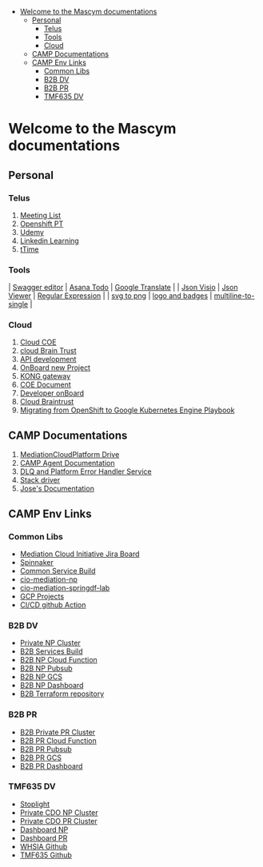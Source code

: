 - [Welcome to the Mascym documentations](#welcome-to-the-mascym-documentations)
  - [Personal](#personal)
    - [Telus](#telus)
    - [Tools](#tools)
    - [Cloud](#cloud)
  - [CAMP Documentations](#camp-documentations)
  - [CAMP Env Links](#camp-env-links)
    - [Common Libs](#common-libs)
    - [B2B DV](#b2b-dv)
    - [B2B PR](#b2b-pr)
    - [TMF635 DV](#tmf635-dv)

# Welcome to the Mascym documentations

## Personal
### Telus
1. [Meeting List](meeting.md)
2. [Openshift PT](https://paas-master-west-np.tsl.telus.com/console/project/mediation-usageapi-raw/overview)
3. [Udemy](https://telus-2.udemy.com/organization/home/)
4. [Linkedin Learning](https://www.linkedin.com/learning/?setupTimeGoal=false&showCongrats=false&u=2093516)
5. [tTime](https://go/ttime)

### Tools
| [Swagger editor](https://editor.swagger.io/) | [Asana Todo](https://app.asana.com/0/home/1199136359795992) | [Google Translate](https://translate.google.ca/) |
| [Json Visio](https://jsonvisio.com/editor) | [Json Viewer](https://jsonhero.io/) | [Regular Expression](https://regex101.com/) |
| [svg to png](https://cloudconvert.com/svg-to-png) | [logo and badges](https://shields.io/) | [multiline-to-single](https://tools.knowledgewalls.com/online-multiline-to-single-line-converter) |
   
### Cloud 
1. [Cloud COE](https://sites.google.com/telus.com/cloudcoe/home) 
2. [cloud Brain Trust](https://sites.google.com/telus.com/cloudbraintrust/home)
3. [API development](https://go/api)
4. [OnBoard new Project](https://onboard.cloudapps.telus.com/onboard/home)
5. [KONG gateway](https://go/dev)
6. [COE Document](https://github.com/telus/cloud-coe-documentation)
7. [Developer onBoard](onboard.md)
8. [Cloud Braintrust](https://sites.google.com/telus.com/cloudbraintrust/home)
9. [Migrating from OpenShift to Google Kubernetes Engine Playbook](https://github.com/telus/engineering-productivity/blob/main/flows-to-gcp/openshift-gke-flow.md)

## CAMP Documentations
1. [MediationCloudPlatform Drive](https://drive.google.com/drive/folders/0ACFC9yOWQ1duUk9PVA)
2. [CAMP Agent Documentation](https://drive.google.com/file/d/1eRjdvl8m5X5hsEOXTpnL8Dq3ueDWD5H2/view?usp=sharing)
3. [DLQ and Platform Error Handler Service](dlqservice.md)
4. [Stack driver](https://drive.google.com/file/d/1IKXLRY78IPJ3vnQAFahQevAQcIrkFghp/view?usp=sharing)
5. [Jose's Documentation](https://drive.google.com/drive/folders/1uoynfR4ueX0MpTmNqytkXvYyhsjXU-bN)

## CAMP Env Links
### Common Libs
- [Mediation Cloud Initiative Jira Board](https://jira.tsl.telus.com/secure/RapidBoard.jspa?projectKey=MCI&rapidView=6362)
- [Spinnaker](https://spinnaker.cloudapps.telus.com/#/applications/mediation-data/executions) 
- [Common Service Build](https://console.cloud.google.com/cloud-build/builds?project=cio-mediation-np-41371c)
- [cio-mediation-np](https://console.cloud.google.com/home/dashboard?project=cio-mediation-np-41371c)
- [cio-mediation-springdf-lab](https://console.cloud.google.com/home/dashboard?project=cio-mediation-springdf-lab-3f)
- [GCP Projects](gcpprojects.md)
- [CI/CD github Action](https://github.com/telus/ep-cicd-generator/blob/main/setup-guide-gke-cicd.md)
 
### B2B DV
- [Private NP Cluster](https://console.cloud.google.com/kubernetes/workload/overview?project=cio-gke-private-yul-001-9ed5d0&pageState=(%22savedViews%22:(%22i%22:%22ba74e24f136e411c8c78677d88fa53ac%22,%22c%22:%5B%5D,%22n%22:%5B%22mediation-data%22%5D)))  
- [B2B Services Build](https://console.cloud.google.com/cloud-build/builds?project=cio-mediation-data-np-c0f674)
- [B2B NP Cloud Function](https://console.cloud.google.com/functions/list?project=cio-mediation-data-np-c0f674)
- [B2B NP Pubsub](https://console.cloud.google.com/cloudpubsub/topic/list?project=cio-mediation-data-np-c0f674)
- [B2B NP GCS](https://console.cloud.google.com/storage/browser?project=cio-mediation-data-np-c0f674&prefix=)
- [B2B NP Dashboard](https://console.cloud.google.com/monitoring/dashboards/builder/d6567607-cacf-49fa-8575-7c743f4cdbdd?project=cio-stackdriver-np-b75434&dashboardBuilderState=%257B%2522editModeEnabled%2522:false%257D&timeDomain=1h)
- [B2B Terraform repository](https://github.com/telus/tf-infra-cio-mediation-data)

### B2B PR
- [B2B Private PR Cluster](https://console.cloud.google.com/kubernetes/workload/overview?project=cio-gke-private-yul-001-2396bd&pageState=(%22savedViews%22:(%22i%22:%22e2cf5cb11fab499989e04d2f388eace4%22,%22c%22:%5B%5D,%22n%22:%5B%22mediation-data%22%5D)))
- [B2B PR Cloud Function](https://console.cloud.google.com/functions/list?project=cio-mediation-data-pr-8087d8)
- [B2B PR Pubsub](https://console.cloud.google.com/cloudpubsub/subscription/list?project=cio-mediation-data-pr-8087d8)
- [B2B PR GCS](https://console.cloud.google.com/storage/browser?project=cio-mediation-data-pr-8087d8&prefix=)
- [B2B PR Dashboard](https://console.cloud.google.com/monitoring/dashboards/builder/0705a23f-2e53-4d91-904b-8dd19d0b1894?project=cio-stackdriver-pr-7f46b3&dashboardBuilderState=%257B%2522editModeEnabled%2522:false%257D&timeDomain=1h)

### TMF635 DV
- [Stoplight](https://telus-next.stoplight.io/tsbt/usage-management-tmf635-entity/version%2F4.0)
- [Private CDO NP Cluster](https://console.cloud.google.com/kubernetes/workload/overview?project=cdo-gke-private-np-1a8686&pageState=(%22savedViews%22:(%22i%22:%2298bcc51e80db4f2fb277d4711c458e76%22,%22c%22:%5B%5D,%22n%22:%5B%22mediation-data%22,%22mediation-usage%22,%22mediation-control%22%5D)))
- [Private CDO PR Cluster](https://console.cloud.google.com/kubernetes/workload/overview?project=cdo-gke-private-pr-7712d7&pageState=(%22savedViews%22:(%22i%22:%2223bbc92a158d4eddb55ed18fee839b87%22,%22c%22:%5B%5D,%22n%22:%5B%22mediation-data%22,%22mediation-usage%22%5D)))
- [Dashboard NP](https://console.cloud.google.com/monitoring/dashboards/builder/2ae9924d-83a8-4064-9efd-d48d08422aa0?project=cio-stackdriver-np-b75434&dashboardBuilderState=%257B%2522editModeEnabled%2522:false%257D&timeDomain=1h)
- [Dashboard PR](https://console.cloud.google.com/monitoring/dashboards/builder/8b075304-589d-43ca-bd34-7357f2f9cfb4?project=cio-stackdriver-pr-7f46b3&dashboardBuilderState=%257B%2522editModeEnabled%2522:false%257D&timeDomain=1h)
- [WHSIA Github](https://github.com/telus/cio-mediation-usage-management-tmf635-entity-whsia)
- [TMF635 Github](https://github.com/telus/cio-mediation-usage-management-tmf635-entity-enterprise)
